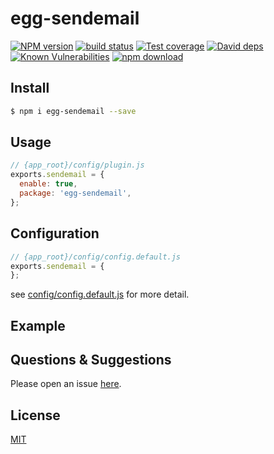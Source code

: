 # egg-sendemail

[![NPM version][npm-image]][npm-url]
[![build status][travis-image]][travis-url]
[![Test coverage][codecov-image]][codecov-url]
[![David deps][david-image]][david-url]
[![Known Vulnerabilities][snyk-image]][snyk-url]
[![npm download][download-image]][download-url]

[npm-image]: https://img.shields.io/npm/v/egg-sendemail.svg?style=flat-square
[npm-url]: https://npmjs.org/package/egg-sendemail
[travis-image]: https://img.shields.io/travis/eggjs/egg-sendemail.svg?style=flat-square
[travis-url]: https://travis-ci.org/eggjs/egg-sendemail
[codecov-image]: https://img.shields.io/codecov/c/github/eggjs/egg-sendemail.svg?style=flat-square
[codecov-url]: https://codecov.io/github/eggjs/egg-sendemail?branch=master
[david-image]: https://img.shields.io/david/eggjs/egg-sendemail.svg?style=flat-square
[david-url]: https://david-dm.org/eggjs/egg-sendemail
[snyk-image]: https://snyk.io/test/npm/egg-sendemail/badge.svg?style=flat-square
[snyk-url]: https://snyk.io/test/npm/egg-sendemail
[download-image]: https://img.shields.io/npm/dm/egg-sendemail.svg?style=flat-square
[download-url]: https://npmjs.org/package/egg-sendemail

<!--
Description here.
-->

## Install

```bash
$ npm i egg-sendemail --save
```

## Usage

```js
// {app_root}/config/plugin.js
exports.sendemail = {
  enable: true,
  package: 'egg-sendemail',
};
```

## Configuration

```js
// {app_root}/config/config.default.js
exports.sendemail = {
};
```

see [config/config.default.js](config/config.default.js) for more detail.

## Example

<!-- example here -->

## Questions & Suggestions

Please open an issue [here](https://github.com/eggjs/egg/issues).

## License

[MIT](LICENSE)
